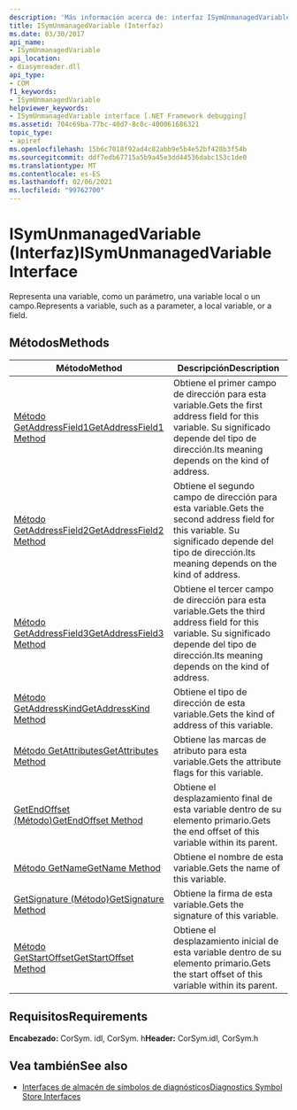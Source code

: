 ```yaml
---
description: 'Más información acerca de: interfaz ISymUnmanagedVariable'
title: ISymUnmanagedVariable (Interfaz)
ms.date: 03/30/2017
api_name:
- ISymUnmanagedVariable
api_location:
- diasymreader.dll
api_type:
- COM
f1_keywords:
- ISymUnmanagedVariable
helpviewer_keywords:
- ISymUnmanagedVariable interface [.NET Framework debugging]
ms.assetid: 704c69ba-77bc-40d7-8c0c-400061686321
topic_type:
- apiref
ms.openlocfilehash: 15b6c7018f92ad4c82abb9e5b4e52bf428b3f54b
ms.sourcegitcommit: ddf7edb67715a5b9a45e3dd44536dabc153c1de0
ms.translationtype: MT
ms.contentlocale: es-ES
ms.lasthandoff: 02/06/2021
ms.locfileid: "99762700"
---
```

# <a name="isymunmanagedvariable-interface"></a><span data-ttu-id="65767-103">ISymUnmanagedVariable (Interfaz)</span><span class="sxs-lookup"><span data-stu-id="65767-103">ISymUnmanagedVariable Interface</span></span>

<span data-ttu-id="65767-104">Representa una variable, como un parámetro, una variable local o un campo.</span><span class="sxs-lookup"><span data-stu-id="65767-104">Represents a variable, such as a parameter, a local variable, or a field.</span></span>  
  
## <a name="methods"></a><span data-ttu-id="65767-105">Métodos</span><span class="sxs-lookup"><span data-stu-id="65767-105">Methods</span></span>  
  
|<span data-ttu-id="65767-106">Método</span><span class="sxs-lookup"><span data-stu-id="65767-106">Method</span></span>|<span data-ttu-id="65767-107">Descripción</span><span class="sxs-lookup"><span data-stu-id="65767-107">Description</span></span>|  
|------------|-----------------|  
|[<span data-ttu-id="65767-108">Método GetAddressField1</span><span class="sxs-lookup"><span data-stu-id="65767-108">GetAddressField1 Method</span></span>](isymunmanagedvariable-getaddressfield1-method.md)|<span data-ttu-id="65767-109">Obtiene el primer campo de dirección para esta variable.</span><span class="sxs-lookup"><span data-stu-id="65767-109">Gets the first address field for this variable.</span></span> <span data-ttu-id="65767-110">Su significado depende del tipo de dirección.</span><span class="sxs-lookup"><span data-stu-id="65767-110">Its meaning depends on the kind of address.</span></span>|  
|[<span data-ttu-id="65767-111">Método GetAddressField2</span><span class="sxs-lookup"><span data-stu-id="65767-111">GetAddressField2 Method</span></span>](isymunmanagedvariable-getaddressfield2-method.md)|<span data-ttu-id="65767-112">Obtiene el segundo campo de dirección para esta variable.</span><span class="sxs-lookup"><span data-stu-id="65767-112">Gets the second address field for this variable.</span></span> <span data-ttu-id="65767-113">Su significado depende del tipo de dirección.</span><span class="sxs-lookup"><span data-stu-id="65767-113">Its meaning depends on the kind of address.</span></span>|  
|[<span data-ttu-id="65767-114">Método GetAddressField3</span><span class="sxs-lookup"><span data-stu-id="65767-114">GetAddressField3 Method</span></span>](isymunmanagedvariable-getaddressfield3-method.md)|<span data-ttu-id="65767-115">Obtiene el tercer campo de dirección para esta variable.</span><span class="sxs-lookup"><span data-stu-id="65767-115">Gets the third address field for this variable.</span></span> <span data-ttu-id="65767-116">Su significado depende del tipo de dirección.</span><span class="sxs-lookup"><span data-stu-id="65767-116">Its meaning depends on the kind of address.</span></span>|  
|[<span data-ttu-id="65767-117">Método GetAddressKind</span><span class="sxs-lookup"><span data-stu-id="65767-117">GetAddressKind Method</span></span>](isymunmanagedvariable-getaddresskind-method.md)|<span data-ttu-id="65767-118">Obtiene el tipo de dirección de esta variable.</span><span class="sxs-lookup"><span data-stu-id="65767-118">Gets the kind of address of this variable.</span></span>|  
|[<span data-ttu-id="65767-119">Método GetAttributes</span><span class="sxs-lookup"><span data-stu-id="65767-119">GetAttributes Method</span></span>](isymunmanagedvariable-getattributes-method.md)|<span data-ttu-id="65767-120">Obtiene las marcas de atributo para esta variable.</span><span class="sxs-lookup"><span data-stu-id="65767-120">Gets the attribute flags for this variable.</span></span>|  
|[<span data-ttu-id="65767-121">GetEndOffset (Método)</span><span class="sxs-lookup"><span data-stu-id="65767-121">GetEndOffset Method</span></span>](isymunmanagedvariable-getendoffset-method.md)|<span data-ttu-id="65767-122">Obtiene el desplazamiento final de esta variable dentro de su elemento primario.</span><span class="sxs-lookup"><span data-stu-id="65767-122">Gets the end offset of this variable within its parent.</span></span>|  
|[<span data-ttu-id="65767-123">Método GetName</span><span class="sxs-lookup"><span data-stu-id="65767-123">GetName Method</span></span>](isymunmanagedvariable-getname-method.md)|<span data-ttu-id="65767-124">Obtiene el nombre de esta variable.</span><span class="sxs-lookup"><span data-stu-id="65767-124">Gets the name of this variable.</span></span>|  
|[<span data-ttu-id="65767-125">GetSignature (Método)</span><span class="sxs-lookup"><span data-stu-id="65767-125">GetSignature Method</span></span>](isymunmanagedvariable-getsignature-method.md)|<span data-ttu-id="65767-126">Obtiene la firma de esta variable.</span><span class="sxs-lookup"><span data-stu-id="65767-126">Gets the signature of this variable.</span></span>|  
|[<span data-ttu-id="65767-127">Método GetStartOffset</span><span class="sxs-lookup"><span data-stu-id="65767-127">GetStartOffset Method</span></span>](isymunmanagedvariable-getstartoffset-method.md)|<span data-ttu-id="65767-128">Obtiene el desplazamiento inicial de esta variable dentro de su elemento primario.</span><span class="sxs-lookup"><span data-stu-id="65767-128">Gets the start offset of this variable within its parent.</span></span>|  
  
## <a name="requirements"></a><span data-ttu-id="65767-129">Requisitos</span><span class="sxs-lookup"><span data-stu-id="65767-129">Requirements</span></span>  

 <span data-ttu-id="65767-130">**Encabezado:** CorSym. idl, CorSym. h</span><span class="sxs-lookup"><span data-stu-id="65767-130">**Header:** CorSym.idl, CorSym.h</span></span>  
  
## <a name="see-also"></a><span data-ttu-id="65767-131">Vea también</span><span class="sxs-lookup"><span data-stu-id="65767-131">See also</span></span>

- [<span data-ttu-id="65767-132">Interfaces de almacén de símbolos de diagnósticos</span><span class="sxs-lookup"><span data-stu-id="65767-132">Diagnostics Symbol Store Interfaces</span></span>](diagnostics-symbol-store-interfaces.md)
